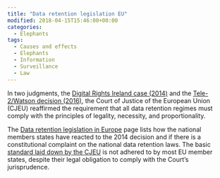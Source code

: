```yaml
---
title: "Data retention legislation EU"
modified: 2018-04-15T15:46:00+00:00
categories:
  - Elephants
tags:
  - Causes and effects
  - Elephants
  - Information
  - Surveillance
  - Law
---
```


In two judgments, the [Digital Rights Ireland case (2014)](https://www.eff.org/node/81899) and the [Tele-2/Watson decision (2016)](https://www.fieldfisher.com/en/services/privacy-security-and-information/privacy-security-and-information-law-blog/the-tele2watson-case-what-are-the-key-takeaways-and-what-is-to-become-of-the-new-investigatory-powers-act), the Court of Justice of the European Union (CJEU) reaffirmed the requirement that all data retention regimes must comply with the principles of legality, necessity, and proportionality.

The [Data retention legislation in Europe](https://observatory.mappingtheinternet.eu/page/data-retention-legislation-europe) page lists how the national members states have reacted to the 2014 decision and if there is a constitutional complaint on the national data retention laws. The basic [standard laid down by the CJEU](https://www.statewatch.org/media/documents/news/2017/nov/eu-eurojust-data-retention-MS-report-10098-17.pdf) is not adhered to by most EU member states, despite their legal obligation to comply with the Court’s jurisprudence. 
